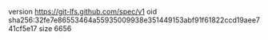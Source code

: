 version https://git-lfs.github.com/spec/v1
oid sha256:32fe7e86553464a55935009938e351449153abf91f61822ccd19aee741cf5e17
size 6656
